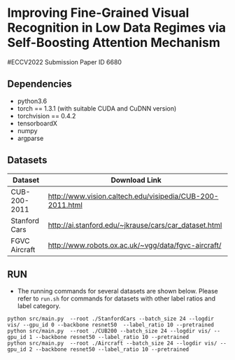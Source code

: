 # Improving Fine-Grained Visual Recognition in Low Data Regimes via Self-Boosting Attention Mechanism 
#ECCV2022 Submission Paper ID 6680



## Dependencies
* python3.6
* torch == 1.3.1 (with suitable CUDA and CuDNN version)
* torchvision == 0.4.2
* tensorboardX
* numpy
* argparse

## Datasets
| Dataset | Download Link |
| -- | -- |
| CUB-200-2011 | http://www.vision.caltech.edu/visipedia/CUB-200-2011.html |
| Stanford Cars | http://ai.stanford.edu/~jkrause/cars/car_dataset.html |
| FGVC Aircraft | http://www.robots.ox.ac.uk/~vgg/data/fgvc-aircraft/ |



## RUN
- The running commands for several datasets are shown below. Please refer to ``run.sh`` for commands for datasets with other label ratios and label category.
```
python src/main.py  --root ./StanfordCars --batch_size 24 --logdir vis/ --gpu_id 0 --backbone resnet50  --label_ratio 10 --pretrained
python src/main.py  --root ./CUB200 --batch_size 24 --logdir vis/ --gpu_id 1 --backbone resnet50 --label_ratio 10 --pretrained
python src/main.py  --root ./Aircraft --batch_size 24 --logdir vis/ --gpu_id 2 --backbone resnet50 --label_ratio 10 --pretrained

```

